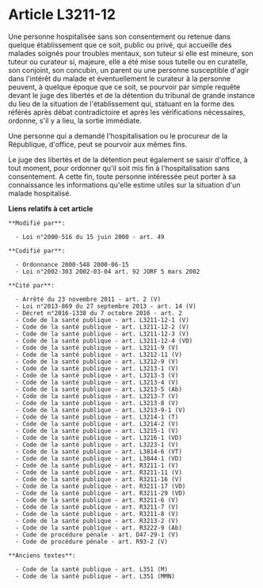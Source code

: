 # Article L3211-12

Une personne hospitalisée sans son consentement ou retenue dans quelque établissement que ce soit, public ou privé, qui
accueille des malades soignés pour troubles mentaux, son tuteur si elle est mineure, son tuteur ou curateur si, majeure, elle
a été mise sous tutelle ou en curatelle, son conjoint, son concubin, un parent ou une personne susceptible d'agir dans
l'intérêt du malade et éventuellement le curateur à la personne peuvent, à quelque époque que ce soit, se pourvoir par simple
requête devant le juge des libertés et de la détention du tribunal de grande instance du lieu de la situation de
l'établissement qui, statuant en la forme des référés après débat contradictoire et après les vérifications nécessaires,
ordonne, s'il y a lieu, la sortie immédiate.

Une personne qui a demandé l'hospitalisation ou le procureur de la République, d'office, peut se pourvoir aux mêmes fins.

Le juge des libertés et de la détention peut également se saisir d'office, à tout moment, pour ordonner qu'il soit mis fin à
l'hospitalisation sans consentement. A cette fin, toute personne intéressée peut porter à sa connaissance les informations
qu'elle estime utiles sur la situation d'un malade hospitalisé.

**Liens relatifs à cet article**

	**Modifié par**:

	  - Loi n°2000-516 du 15 juin 2000 - art. 49

	**Codifié par**:

	  - Ordonnance 2000-548 2000-06-15
	  - Loi n°2002-303 2002-03-04 art. 92 JORF 5 mars 2002

	**Cité par**:

	  - Arrêté du 23 novembre 2011 - art. 2 (V)
	  - Loi n°2013-869 du 27 septembre 2013 - art. 14 (V)
	  - Décret n°2016-1338 du 7 octobre 2016 - art. 2
	  - Code de la santé publique - art. L3211-12-1 (V)
	  - Code de la santé publique - art. L3211-12-2 (V)
	  - Code de la santé publique - art. L3211-12-3 (V)
	  - Code de la santé publique - art. L3211-12-4 (VD)
	  - Code de la santé publique - art. L3211-9 (V)
	  - Code de la santé publique - art. L3212-11 (V)
	  - Code de la santé publique - art. L3212-9 (V)
	  - Code de la santé publique - art. L3213-1 (V)
	  - Code de la santé publique - art. L3213-3 (V)
	  - Code de la santé publique - art. L3213-4 (V)
	  - Code de la santé publique - art. L3213-5 (Ab)
	  - Code de la santé publique - art. L3213-7 (V)
	  - Code de la santé publique - art. L3213-8 (V)
	  - Code de la santé publique - art. L3213-9-1 (V)
	  - Code de la santé publique - art. L3214-1 (T)
	  - Code de la santé publique - art. L3214-2 (V)
	  - Code de la santé publique - art. L3215-1 (V)
	  - Code de la santé publique - art. L3216-1 (VD)
	  - Code de la santé publique - art. L3223-1 (V)
	  - Code de la santé publique - art. L3814-6 (VT)
	  - Code de la santé publique - art. L3844-1 (VD)
	  - Code de la santé publique - art. R3211-1 (V)
	  - Code de la santé publique - art. R3211-11 (V)
	  - Code de la santé publique - art. R3211-16 (V)
	  - Code de la santé publique - art. R3211-17 (VD)
	  - Code de la santé publique - art. R3211-29 (VD)
	  - Code de la santé publique - art. R3211-6 (V)
	  - Code de la santé publique - art. R3211-7 (V)
	  - Code de la santé publique - art. R3211-8 (V)
	  - Code de la santé publique - art. R3213-2 (V)
	  - Code de la santé publique - art. R3222-9 (Ab)
	  - Code de procédure pénale - art. D47-29-1 (V)
	  - Code de procédure pénale - art. R93-2 (V)

	**Anciens textes**:

	  - Code de la santé publique - art. L351 (M)
	  - Code de la santé publique - art. L351 (MMN)
